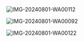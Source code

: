 
![IMG-20240801-WA00112](https://github.com/user-attachments/assets/921978d3-c15b-409e-a62e-cb91ec214fb0)

![IMG-20240801-WA00092](https://github.com/user-attachments/assets/f651ae64-8310-4565-aaa9-8e72cbf5a02c)


![IMG-20240801-WA00122](https://github.com/user-attachments/assets/7113ea96-286e-4fbd-9631-392f0df93837)
